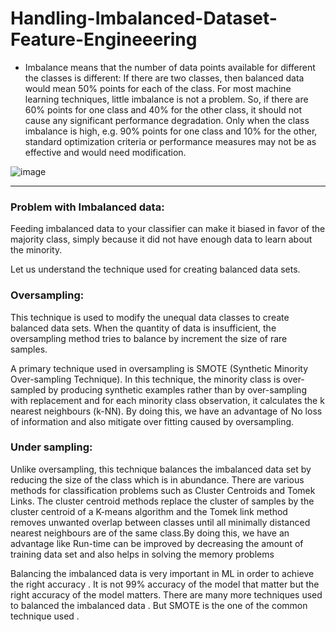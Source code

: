# Handling-Imbalanced-Dataset-Feature-Engineeering

* Imbalance means that the number of data points available for different the classes is different:
If there are two classes, then balanced data would mean 50% points for each of the class. For most machine learning techniques, little imbalance is not a problem. So, if there are 60% points for one class and 40% for the other class, it should not cause any significant performance degradation. Only when the class imbalance is high, e.g. 90% points for one class and 10% for the other, standard optimization criteria or performance measures may not be as effective and would need modification.

![image](https://user-images.githubusercontent.com/64760966/129844042-56698129-3ac8-4112-b0c5-618488c0b28a.png)


<hr>

### Problem with Imbalanced data:

Feeding imbalanced data to your classifier can make it biased in favor of the majority class, simply because it did not have enough data to learn about the minority.

Let us understand the technique used for creating balanced data sets.

### Oversampling:

This technique is used to modify the unequal data classes to create balanced data sets. When the quantity of data is insufficient, the oversampling method tries to balance by increment the size of rare samples.

A primary technique used in oversampling is SMOTE (Synthetic Minority Over-sampling Technique). In this technique, the minority class is over-sampled by producing synthetic examples rather than by over-sampling with replacement and for each minority class observation, it calculates the k nearest neighbours (k-NN). By doing this, we have an advantage of No loss of information and also mitigate over fitting caused by oversampling.

### Under sampling:

Unlike oversampling, this technique balances the imbalanced data set by reducing the size of the class which is in abundance. There are various methods for classification problems such as Cluster Centroids and Tomek Links. The cluster centroid methods replace the cluster of samples by the cluster centroid of a K-means algorithm and the Tomek link method removes unwanted overlap between classes until all minimally distanced nearest neighbours are of the same class.By doing this, we have an advantage like Run-time can be improved by decreasing the amount of training data set and also helps in solving the memory problems

Balancing the imbalanced data is very important in ML in order to achieve the right accuracy . It is not 99% accuracy of the model that matter but the right accuracy of the model matters. There are many more techniques used to balanced the imbalanced data . But SMOTE is the one of the common technique used .
